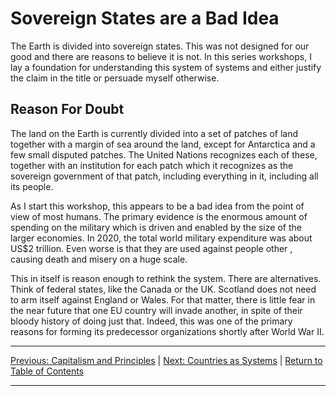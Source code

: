 # Sovereign States are a Bad Idea
The Earth is divided into sovereign states. This was not designed for our good and there are reasons to believe it is not.
In this series workshops, I lay a foundation for understanding this system of systems and either justify the claim in the title or persuade myself otherwise.

## Reason For Doubt

The land on the Earth is currently divided into a set of patches of land together with a margin of sea around the land, except for Antarctica and a few small disputed patches. The United Nations recognizes each of these, together with an institution for each patch which it recognizes as the sovereign government of that patch, including everything in it, including all its people.

As I start this workshop, this appears to be a bad idea from the point of view of most humans. The primary evidence is the enormous amount of spending on the military which is driven and enabled by the size of the larger economies. In 2020, the total world military expenditure was about US$2 trillion. Even worse is that they are used against people other , causing death and misery on a huge scale.

This in itself is reason enough to rethink the system. There are alternatives. Think of federal states, like the Canada or the UK. Scotland does not need to arm itself against England or Wales. For that matter, there is little fear in the near future that one EU country will invade another, in spite of their bloody history of doing just that. Indeed, this was one of the primary reasons for forming its predecessor organizations shortly after World War II.

***
[Previous: Capitalism and Principles](capitalismandprinciples) \| [Next: Countries as Systems](countriesassystems) \| [Return to Table of Contents](./index)

***
